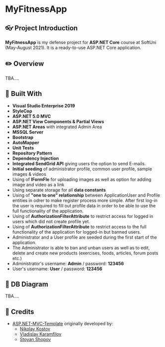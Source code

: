 # MyFitnessApp

## :eyeglasses: Project Introduction

**MyFitnessApp** is my defense project for **ASP.NET Core** course at SoftUni (May-August 2021). It is a ready-to-use ASP.NET Core application.

## :pencil2: Overview
TBA....

## :hammer: Built With
- **Visual Studio Enterprise 2019**
- **StyleCop**
- **ASP.NET 5.0 MVC**
- **ASP.NET View Components & Partial Views**
- **ASP.NET Areas** with integrated Admin Area
- **MSSQL Server**
- **Bootstrap**
- **AutoMapper**
- **Unit Tests**
- **Repository Pattern**
- **Dependency Injection**
- **Integrated SendGrid API** giving users the option to send E-mails.
- **Initial seeding** of administrator profile, common user profile, sample images & videos
- Using of **IFormFle** for uploading images as well as option for adding image and video as a link
- Using separate storage for all **data constants**
- Using of **"one to one" relationship** between ApplicationUser and Profile entities in odrer to make register process more simple. After first log-in the user is required to fill out profile data in order to be able to use the full functionality of the application.
- Using of **AuthorizationFilterAttribute** to restrict access for logged in users which did not create profile yet.
- Using of **AuthorizationFilterAttribute** to restrict access to the full functionality of the application for logged-in but banned users.
- Administrator and a User profile are seeded during the first start of the application.
- The Administrator is able to ban and unban users as well as to edit, delete and create new products (exercises, foods, articles, forum posts etc.)
- Administrator's username: **Admin** / password: **123456**
- User's username: **User** / password: **123456**
## :wrench: DB Diagram
TBA....

## :handshake: Credits

- [ASP.NET-MVC-Template](https://github.com/NikolayIT/ASP.NET-Core-Template) originally developed by:
   * [Nikolay Kostov](https://github.com/NikolayIT)
   * [Vladislav Karamfilov](https://github.com/vladislav-karamfilov)
   * [Stoyan Shopov](https://github.com/StoyanShopov)
